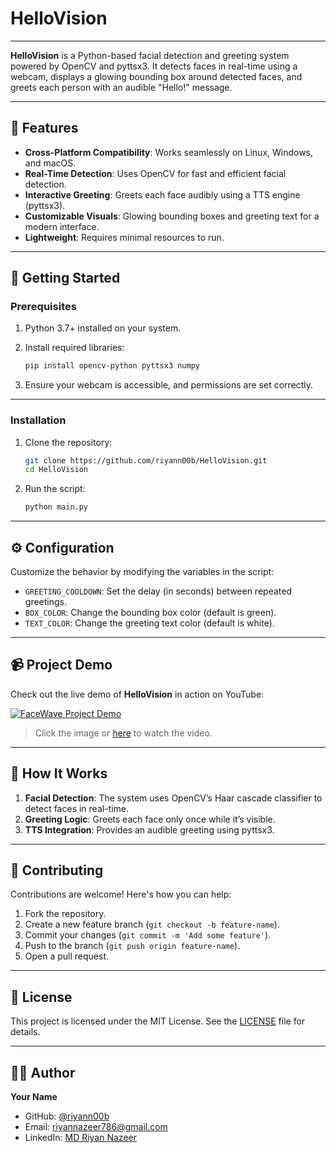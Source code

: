 # HelloVision
---

**HelloVision** is a Python-based facial detection and greeting system powered by OpenCV and pyttsx3. It detects faces in real-time using a webcam, displays a glowing bounding box around detected faces, and greets each person with an audible "Hello!" message. 

---

## 🎯 Features

- **Cross-Platform Compatibility**: Works seamlessly on Linux, Windows, and macOS.
- **Real-Time Detection**: Uses OpenCV for fast and efficient facial detection.
- **Interactive Greeting**: Greets each face audibly using a TTS engine (pyttsx3).
- **Customizable Visuals**: Glowing bounding boxes and greeting text for a modern interface.
- **Lightweight**: Requires minimal resources to run.

---

## 🚀 Getting Started

### Prerequisites

1. Python 3.7+ installed on your system.
2. Install required libraries:
   ```bash
   pip install opencv-python pyttsx3 numpy
   ```

3. Ensure your webcam is accessible, and permissions are set correctly.

---

### Installation

1. Clone the repository:
   ```bash
   git clone https://github.com/riyann00b/HelloVision.git
   cd HelloVision
   ```

2. Run the script:
   ```bash
   python main.py
   ```

---

## ⚙️ Configuration

Customize the behavior by modifying the variables in the script:

- `GREETING_COOLDOWN`: Set the delay (in seconds) between repeated greetings.
- `BOX_COLOR`: Change the bounding box color (default is green).
- `TEXT_COLOR`: Change the greeting text color (default is white).

---

## 📹 Project Demo

Check out the live demo of **HelloVision** in action on YouTube:

[![FaceWave Project Demo](https://img.youtube.com/vi/VIDEO_ID/0.jpg)](https://www.youtube.com/watch?v=VIDEO_ID)

> Click the image or [here](https://www.youtube.com/watch?v=VIDEO_ID) to watch the video.


---

## 🌟 How It Works

1. **Facial Detection**: The system uses OpenCV’s Haar cascade classifier to detect faces in real-time.
2. **Greeting Logic**: Greets each face only once while it’s visible.
3. **TTS Integration**: Provides an audible greeting using pyttsx3.

---

## 🤝 Contributing

Contributions are welcome! Here's how you can help:

1. Fork the repository.
2. Create a new feature branch (`git checkout -b feature-name`).
3. Commit your changes (`git commit -m 'Add some feature'`).
4. Push to the branch (`git push origin feature-name`).
5. Open a pull request.

---

## 📜 License

This project is licensed under the MIT License. See the [LICENSE](LICENSE) file for details.

---

## 🧑‍💻 Author

**Your Name**  
- GitHub: [@riyann00b](https://github.com/riyann00b)
- Email: riyannazeer786@gmail.com
- LinkedIn: [MD Riyan Nazeer](https://www.linkedin.com/in/md-riyan-nazeer/)
